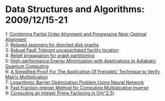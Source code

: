 # Data Structures and Algorithms: 2009/12/15-21  
1: [Combining Partial Order Alignment and Progressive Near-Optimal Alignment](https://doi.org/10.48550/arXiv.0912.2813)  
2: [Relaxed spanners for directed disk graphs](https://doi.org/10.48550/arXiv.0912.2815)  
3: [Robust Fault Tolerant uncapacitated facility location](https://doi.org/10.48550/arXiv.0912.3188)  
4: [Belief propagation for graph partitioning](https://doi.org/10.48550/arXiv.0912.3563)  
5: [High-performance Energy Minimization with Applications to Adiabatic  Quantum Computing](https://doi.org/10.48550/arXiv.0912.3912)  
6: [A Simplified Proof For The Application Of Freivalds' Technique to Verify  Matrix Multiplication](https://doi.org/10.48550/arXiv.0912.3925)  
7: [Logarithmic Barrier Optimization Problem Using Neural Network](https://doi.org/10.48550/arXiv.0912.3927)  
8: [Fast Fraction-Integer Method for Computing Multiplicative Inverse](https://doi.org/10.48550/arXiv.0912.3963)  
9: [Computing an Integer Prime Factoring in O(n^2.5)](https://doi.org/10.48550/arXiv.0912.4084)  